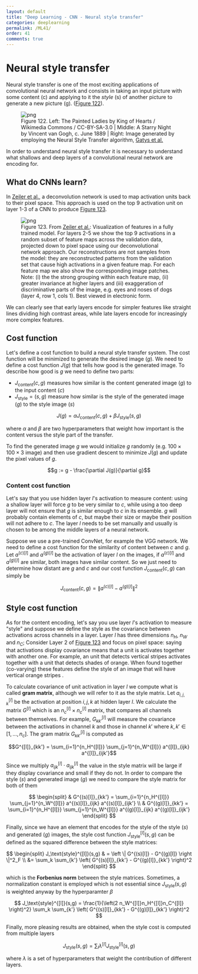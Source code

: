 ```yaml
---
layout: default
title: "Deep Learning - CNN - Neural style transfer"
categories: deeplearning
permalink: /ML41/
order: 41
comments: true
---
```


# Neural style transfer 

Neural style transfer is one of the most exciting applications of convolutional neural network and consists in taking an input picture with some content (c) and applying to it the *style* (s) of another picture to generate a new picture (g). (<a href="#fig:vangogify">Figure 122</a>).


    

<figure id="fig:vangogify">
    <img src="{{site.baseurl}}/pages/ML-41-DeepLearningCNN9_files/ML-41-DeepLearningCNN9_2_0.svg" alt="png">
    <figcaption>Figure 122. Left: The Painted Ladies by King of Hearts / Wikimedia Commons / CC-BY-SA-3.0 | Middle: A Starry Night by Vincent van Gogh, c. June 1889 | Right: Image generated by employing the Neural Style Transfer algorithm, <a href="https://www.cv-foundation.org/openaccess/content_cvpr_2016/papers/Gatys_Image_Style_Transfer_CVPR_2016_paper.pdf">Gatys et al.</a></figcaption>
</figure>

In order to understand neural style transfer it is necessary to understand what shallows and deep layers of a convolutional neural network are encoding for.

## What do CNNs learn?
In [Zeiler et al.](https://arxiv.org/pdf/1311.2901.pdf), a deconvolution network is used to map activation units back to their pixel space. This approach is used on the top 9 activation unit on layer 1-3 of a CNN to produce <a href="#fig:cnnencoding">Figure 123</a>.


<figure id="fig:cnnencoding">
    <img src="{{site.baseurl}}/pages/./data/img/cnnencoding.png" alt="png">
    <figcaption>Figure 123. From <a href="https://arxiv.org/pdf/1311.2901.pdf">Zeiler et al.</a>: Visualization of features in a fully trained model. For layers 2-5 we show the top 9 activations in a random subset of feature maps across the validation data, projected down to pixel space using our deconvolutional network approach. Our reconstructions are not samples from the model: they are reconstructed patterns from the validation set that cause high activations in a given feature map. For each feature map we also show the corresponding image patches. Note: (i) the the strong grouping within each feature map, (ii) greater invariance at higher layers and (iii) exaggeration of discriminative parts of the image, e.g. eyes and noses of dogs (layer 4, row 1, cols 1). Best viewed in electronic form.</figcaption>
</figure>

We can clearly see that early layers encode for simpler features like straight lines dividing high contrast areas, while late layers encode for increasingly  more complex features.

## Cost function
Let's define a cost function to build a neural style transfer system. The cost function will be minimized to generate the desired image ($g$). We need to define a cost function $J(g)$ that tells how good is the generated image. To describe how good is $g$ we need to define two parts: 

* $J_\text{content}(c, g)$ measures how similar is the content generated image ($g$) to the input content ($c$)
* $J_\text{style}=(s, g)$ measure how similar is the style of the generated image ($g$) to the style image ($s$)

$$
J(g) = \alpha J_\text{content}(c, g) + \beta J_\text{style}(s, g)
$$

where $\alpha$ and $\beta$ are two hyperparameters that weight how important is the content versus the style part of the transfer.

To find the generated image $g$ we would initialize $g$ randomly (e.g. $100 \times 100 \times 3$ image) and then use gradient descent to minimize $J(g)$ and update the pixel values of $g$.

$$g := g - \frac{\partial J(g)}{\partial g}$$

### Content cost function
Let's say that you use hidden layer $l$'s activation to measure content: using a shallow layer will force $g$ to be very similar to $c$, while using a too deep layer will not ensure that $g$ is similar enough to $c$ in its ensemble. $g$ will probably contain elements of $c$, but maybe their size or maybe their position will not adhere to $c$. The layer $l$ needs to be set manually and usually is chosen to be among the middle layers of a neural network.

Suppose we use a pre-trained ConvNet, for example the VGG network. We need to define a cost function for the similarity of content between $c$ and $g$. Let $a^{(c)[l]}$ and $a^{(g)[l]}$ be the activation of layer $l$ on the images, if $a^{(c)[l]}$ and $a^{(g)[l]}$ are similar, both images have similar content. So we just need to determine how distant are $g$ and $c$ and our cost function $J_\text{content}(c,g)$ can simply be 

$$
J_\text{content}(c,g)= \| a^{(c)[l]} - a^{(g)[l]} \|^2
$$

## Style cost function
As for the content encoding, let's say you use layer $l$'s activation to measure "style" and suppose we define the style as the covariance between activations across channels in a layer. Layer $l$ has three dimensions $n_H$, $n_W$ and $n_C$; Consider Layer 2 of <a href="#fig:cnnencoding">Figure 123</a> and focus on pixel space: saying that activations display covariance means that a unit is activates together with another one. For example, an unit that detects vertical stripes activates together with a unit that detects shades of orange. When found together (co-varying) these features define the style of an image that will have vertical orange stripes .

To calculate covariance of unit activation in layer $l$ we compute what is called **gram matrix**, although we will refer to it as the style matrix. Let $a_{i,j,k}^{[l]}$ be the activation at position $i,j,k$ at hidden layer $l$. We calculate the matrix $G^{[l]}$ which is an $n_c^{[l]} \times n_c^{[l]}$ matrix, that compares all channels between themselves. For example, $G_{kk'}^{[l]}$ will measure the covariance between the activations in channel $k$ and those in channel $k'$ where $k,k' \in [1,\dots,n_c]$. The gram matrix $G^{[l]}_{kk'}$ is computed as 

$$G^{[l]}_{kk'} = \sum_{i=1}^{n_H^{[l]}} \sum_{j=1}^{n_W^{[l]}} a^{[l]}_{ijk} a^{[l]}_{ijk'}$$

Since we multiply $a_{ijk}^{[l]} \cdot a_{ijk}^{[l]}$ the value in the style matrix will be large if they display covariance and small if they do not. In order to compare the style ($s$) and generated image ($g$) we need to compare the style matrix for both of them

$$
\begin{split}
& G^{(s)[l]}_{kk'} = \sum_{i=1}^{n_H^{[l]}} \sum_{j=1}^{n_W^{[l]}} a^{(s)[l]}_{ijk} a^{(s)[l]}_{ijk'} \\
& G^{(g)[l]}_{kk'} = \sum_{i=1}^{n_H^{[l]}} \sum_{j=1}^{n_W^{[l]}} a^{(g)[l]}_{ijk} a^{(g)[l]}_{ijk'}
\end{split}
$$

Finally, since we have an element that encodes for the style of the style ($s$) and generated ($g$) images, the style cost function $J_\text{style}^{[l]}(s,g)$ can be defined as the squared difference between the style matrices:

$$
\begin{split}
J_\text{style}^{[l]}(s,g) & = \left \| G^{(s)[l]} - G^{(g)[l]} \right \|^2_F \\
&= \sum_k \sum_{k'} \left( G^{(s)[l]}_{kk'} - G^{(g)[l]}_{kk'} \right)^2
\end{split}
$$

which is the **Forbenius norm** between the style matrices. Sometimes, a normalization constant is employed which is not essential since $J_\text{style}(s,g)$ is weighted anyway by the hyperparamter $\beta$

$$
J_\text{style}^{[l]}(s,g)  = \frac{1}{\left(2 n_W^{[l]}n_H^{[l]}n_C^{[l]} \right)^2} \sum_k \sum_{k'} \left( G^{(s)[l]}_{kk'} - G^{(g)[l]}_{kk'} \right)^2
$$

Finally, more pleasing results are obtained, when the style cost is computed from multiple layers

$$
J_\text{style}(s,g) = \sum_l \lambda^{[l]} J_\text{style}^{[l]}(s,g)
$$

where $\lambda$ is a set of hyperparameters that weight the contribution of different layers.
